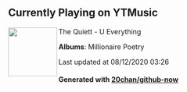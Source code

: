 ## Currently Playing on YTMusic

[<img align="left" width="100" src="https://lh3.googleusercontent.com/CsHUwSyS9JtHoO2SZL8l-kK-muIpus3zO0w5dMvg2Vj5WR_tqI5RlPhw45novEzrc51T0TcMWwqrH2FVxA">](https://music.youtube.com/channel/UC8UpjJOF1-iDw04kGk3liSw)

The Quiett - U Everything

**Albums**: Millionaire Poetry

Last updated at 08/12/2020 03:26

#### Generated with [20chan/github-now](https://github.com/20chan/github-now)


<!--
**20chan/20chan** is a ✨ _special_ ✨ repository because its `README.md` (this file) appears on your GitHub profile.

Here are some ideas to get you started:

- 🔭 I’m currently working on ...
- 🌱 I’m currently learning ...
- 👯 I’m looking to collaborate on ...
- 🤔 I’m looking for help with ...
- 💬 Ask me about ...
- 📫 How to reach me: ...
- 😄 Pronouns: ...
- ⚡ Fun fact: ...
-->
